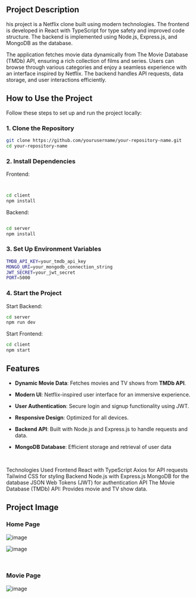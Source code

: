 ## Project Description

his project is a Netflix clone built using modern technologies. The frontend is developed in React with TypeScript for type safety and improved code structure. The backend is implemented using Node.js, Express.js, and MongoDB as the database.

The application fetches movie data dynamically from The Movie Database (TMDb) API, ensuring a rich collection of films and series. Users can browse through various categories and enjoy a seamless experience with an interface inspired by Netflix. The backend handles API requests, data storage, and user interactions efficiently.


## How to Use the Project  

Follow these steps to set up and run the project locally:  

### 1. Clone the Repository  
```bash
git clone https://github.com/yourusername/your-repository-name.git
cd your-repository-name
```

### 2. Install Dependencies

Frontend:
```bash


cd client
npm install
```


Backend:
```bash

cd server
npm install

```

### 3. Set Up Environment Variables

```bash
TMDB_API_KEY=your_tmdb_api_key
MONGO_URI=your_mongodb_connection_string
JWT_SECRET=your_jwt_secret
PORT=5000
```

### 4. Start the Project

Start Backend:

```bash
cd server
npm run dev
```

Start Frontend:
```bash
cd client
npm start
```

## Features  
- **Dynamic Movie Data**: Fetches movies and TV shows from **TMDb API**.  
- **Modern UI**: Netflix-inspired user interface for an immersive experience.  
- **User Authentication**: Secure login and signup functionality using JWT.  
- **Responsive Design**: Optimized for all devices.  
- **Backend API**: Built with Node.js and Express.js to handle requests and data.  
- **MongoDB Database**: Efficient storage and retrieval of user data


  <br>

Technologies Used
Frontend
React with TypeScript
Axios for API requests
Tailwind CSS for styling
Backend
Node.js with Express.js
MongoDB for the database
JSON Web Tokens (JWT) for authentication
API
The Movie Database (TMDb) API: Provides movie and TV show data.


## Project Image

### Home Page
![image](https://github.com/user-attachments/assets/941e7326-698f-447d-a874-f0358dc61210)

![image](https://github.com/user-attachments/assets/d5c358a4-7c35-41ca-9126-5e5cd85934f6)

<br>

### Movie Page
![image](https://github.com/user-attachments/assets/07d23157-ca22-4c21-96c1-8aca9cfa7298)



